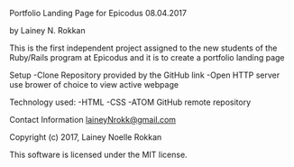 Portfolio Landing Page for Epicodus 08.04.2017

by Lainey N. Rokkan

This is the first independent project assigned to the new students of the Ruby/Rails program at Epicodus and it is to create a portfolio landing page

Setup -Clone Repository provided by the GitHub link -Open HTTP server use brower of choice to view active webpage

Technology used: -HTML -CSS -ATOM GitHub remote repository

Contact Information laineyNrokk@gmail.com

Copyright (c) 2017, Lainey Noelle Rokkan

This software is licensed under the MIT license.
